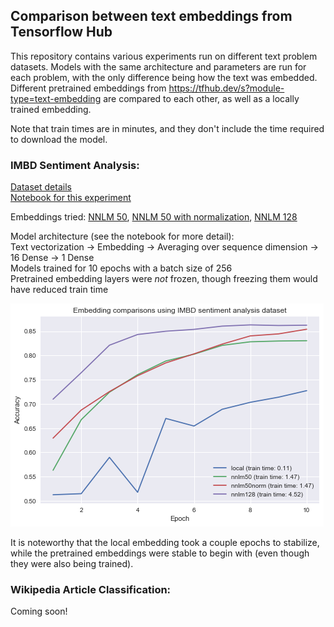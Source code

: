 ## Comparison between text embeddings from Tensorflow Hub

This repository contains various experiments run on different text problem datasets. Models with the same architecture and parameters are run for each problem, with the only difference being how the text was embedded. Different pretrained embeddings from https://tfhub.dev/s?module-type=text-embedding are compared to each other, as well as a locally trained embedding.


Note that train times are in minutes, and they don't include the time required to download the model.

### IMBD Sentiment Analysis:  

[Dataset details](https://www.tensorflow.org/datasets/catalog/imdb_reviews)   
[Notebook for this experiment](imbdSentimentAnalysis.ipynb)

Embeddings tried: [NNLM 50](https://tfhub.dev/google/nnlm-en-dim50/2), [NNLM 50 with normalization](https://tfhub.dev/google/nnlm-en-dim50-with-normalization/2),
[NNLM 128](https://tfhub.dev/google/nnlm-en-dim128/2)  

Model architecture (see the notebook for more detail):  
Text vectorization -> Embedding -> Averaging over sequence dimension -> 16 Dense -> 1 Dense  
Models trained for 10 epochs with a batch size of 256  
Pretrained embedding layers were *not* frozen, though freezing them would have reduced train time

![IMBD_SA](plots/imbdSAAccuracies.png)

It is noteworthy that the local embedding took a couple epochs to stabilize, while the pretrained embeddings were stable to begin with (even though they were also being trained).

### Wikipedia Article Classification:

Coming soon!
